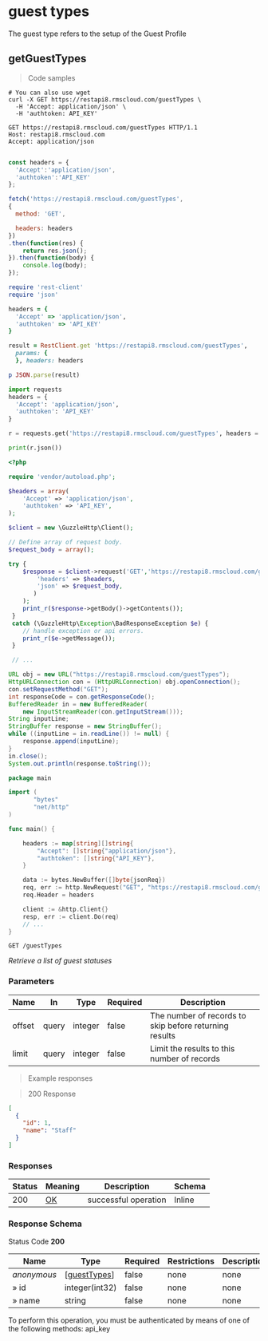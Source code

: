 <h1 id="rms-rest-api-guest-types">guest types</h1>

The guest type refers to the setup of the Guest Profile

## getGuestTypes

<a id="opIdgetGuestTypes"></a>

> Code samples

```shell
# You can also use wget
curl -X GET https://restapi8.rmscloud.com/guestTypes \
  -H 'Accept: application/json' \
  -H 'authtoken: API_KEY'

```

```http
GET https://restapi8.rmscloud.com/guestTypes HTTP/1.1
Host: restapi8.rmscloud.com
Accept: application/json

```

```javascript

const headers = {
  'Accept':'application/json',
  'authtoken':'API_KEY'
};

fetch('https://restapi8.rmscloud.com/guestTypes',
{
  method: 'GET',

  headers: headers
})
.then(function(res) {
    return res.json();
}).then(function(body) {
    console.log(body);
});

```

```ruby
require 'rest-client'
require 'json'

headers = {
  'Accept' => 'application/json',
  'authtoken' => 'API_KEY'
}

result = RestClient.get 'https://restapi8.rmscloud.com/guestTypes',
  params: {
  }, headers: headers

p JSON.parse(result)

```

```python
import requests
headers = {
  'Accept': 'application/json',
  'authtoken': 'API_KEY'
}

r = requests.get('https://restapi8.rmscloud.com/guestTypes', headers = headers)

print(r.json())

```

```php
<?php

require 'vendor/autoload.php';

$headers = array(
    'Accept' => 'application/json',
    'authtoken' => 'API_KEY',
);

$client = new \GuzzleHttp\Client();

// Define array of request body.
$request_body = array();

try {
    $response = $client->request('GET','https://restapi8.rmscloud.com/guestTypes', array(
        'headers' => $headers,
        'json' => $request_body,
       )
    );
    print_r($response->getBody()->getContents());
 }
 catch (\GuzzleHttp\Exception\BadResponseException $e) {
    // handle exception or api errors.
    print_r($e->getMessage());
 }

 // ...

```

```java
URL obj = new URL("https://restapi8.rmscloud.com/guestTypes");
HttpURLConnection con = (HttpURLConnection) obj.openConnection();
con.setRequestMethod("GET");
int responseCode = con.getResponseCode();
BufferedReader in = new BufferedReader(
    new InputStreamReader(con.getInputStream()));
String inputLine;
StringBuffer response = new StringBuffer();
while ((inputLine = in.readLine()) != null) {
    response.append(inputLine);
}
in.close();
System.out.println(response.toString());

```

```go
package main

import (
       "bytes"
       "net/http"
)

func main() {

    headers := map[string][]string{
        "Accept": []string{"application/json"},
        "authtoken": []string{"API_KEY"},
    }

    data := bytes.NewBuffer([]byte{jsonReq})
    req, err := http.NewRequest("GET", "https://restapi8.rmscloud.com/guestTypes", data)
    req.Header = headers

    client := &http.Client{}
    resp, err := client.Do(req)
    // ...
}

```

`GET /guestTypes`

*Retrieve a list of guest statuses*

<h3 id="getguesttypes-parameters">Parameters</h3>

|Name|In|Type|Required|Description|
|---|---|---|---|---|
|offset|query|integer|false|The number of records to skip before returning results|
|limit|query|integer|false|Limit the results to this number of records|

> Example responses

> 200 Response

```json
[
  {
    "id": 1,
    "name": "Staff"
  }
]
```

<h3 id="getguesttypes-responses">Responses</h3>

|Status|Meaning|Description|Schema|
|---|---|---|---|
|200|[OK](https://tools.ietf.org/html/rfc7231#section-6.3.1)|successful operation|Inline|

<h3 id="getguesttypes-responseschema">Response Schema</h3>

Status Code **200**

|Name|Type|Required|Restrictions|Description|
|---|---|---|---|---|
|*anonymous*|[[guestTypes](#schemaguesttypes)]|false|none|none|
|» id|integer(int32)|false|none|none|
|» name|string|false|none|none|

<aside class="warning">
To perform this operation, you must be authenticated by means of one of the following methods:
api_key
</aside>

